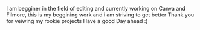 I am begginer in the field of editing and currently working on Canva and Filmore, this is my beggining work and i am striving to get better
Thank you for veiwing my rookie projects
Have a good Day ahead :)
